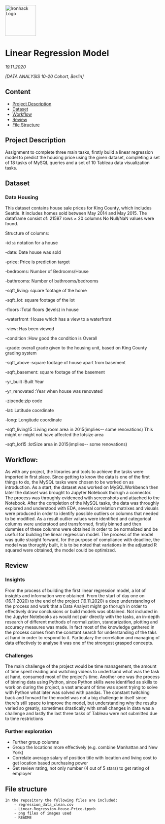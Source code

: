 <img src="https://bit.ly/2VnXWr2" alt="Ironhack Logo" width="100"/>

# Linear Regression Model


    
  *19.11.2020*

*[DATA ANALYSIS 10-20 Cohort, Berlin]*

## Content
- [Project Description](#project-description)
- [Dataset](#dataset)
- [Workflow](#workflow)
- [Review](#review)
- [File Structure](#file-structure)


## Project Description

Assignment to complete three main tasks, firstly build a linear regression model to predict the housing price using the given dataset, completing a set of 18 tasks of MySQL queries and a set of 10 Tableau data visualization tasks. 


## Dataset


### Data Housing 

This dataset contains house sale prices for King County, which includes Seattle. It includes homes sold between May 2014 and May 2015.
The dataframe consist of:  21597 rows × 20 columns
No Null/NaN values were found.

Structure of columns:

  -id :a notation for a house
  
  -date: Date house was sold
  
  -price: Price is prediction target
  
  -bedrooms: Number of Bedrooms/House
  
  -bathrooms: Number of bathrooms/bedrooms
  
  -sqft_living: square footage of the home
  
  -sqft_lot: square footage of the lot
  
  -floors :Total floors (levels) in house
  
  -waterfront :House which has a view to a waterfront
  
  -view: Has been viewed
  
  -condition :How good the condition is Overall
  
  -grade: overall grade given to the housing unit, based on King County grading system
  
  -sqft_above :square footage of house apart from basement
  
  -sqft_basement: square footage of the basement
  
  -yr_built :Built Year
  
  -yr_renovated :Year when house was renovated
  
  -zipcode:zip code
  
  -lat: Latitude coordinate
  
  -long: Longitude coordinate
  
  -sqft_living15 :Living room area in 2015(implies-- some renovations) This might or might not have affected the lotsize area
  
  -sqft_lot15 :lotSize area in 2015(implies-- some renovations)

## Workflow:

As with any project, the libraries and tools to achieve the tasks were imported in first place. Since getting to know the data is one of the first things to do, the MySQL tasks were chosen to be worked on as introduction. As a start, the dataset was worked on MySQLWorkbench then later the dataset was brought to Jupyter Notebook thorugh a connector. The process was throughly evidenced with screenshots and attached to the Notebook. After the completion of the MySQL tasks, the data was throughly explored and understood with EDA, several correlation matrixes and visuals were produced in order to identify possible outliers or columns that needed to be modified. As a result outlier values were identified and categorical columns were understood and transformed, firstly binned and then dummies of these columns were obtained in order to be normalized and be useful for building the linear regression model. The process of the model was quite straight forward, for the purpose of compliance with deadline, the model was thorughly built, it is to be noted that variations in the adjusted R squared were obtained, the model could be optimized. 



 
## Review


### Insights

From the process of building the first linear regression model, a lot of insights and information were obtained. From the start of day one on (16.11.2020) to the end of the project (19.11.2020) a deep understanding of the process and work that a Data Analyst might go thorugh in order to effectively draw conclusions or build models was obtained. Not included in the Jupyter Notebooks as would not pair directly with the tasks, an in-depth research of different methods of normalization, standarization, plotting and accuracy measures was made. In fact most of the knowledge gathered in the process comes from the constant search for understanding of the taks at hand in order to respond to it. Particulary the correlation and managing of data effectively to analyse it  was one of the strongest grasped concepts.


### Challenges

The main challenge of the project would be time management, the amount of time spent reading and watching videos to undertsand what was the task at hand, consumed most of the project's time. Another one was the process of binning data using Python, since Python skills were identified as skills to work on during the project, a vast amount of time was spent trying to solve with Python what later was solved with pandas. The constant twitching back and forward for the model was not a big challenge in itself since there's still space to improve the model, but understanding why the results varied so greatly, sometimes drastically with small changes in data was a challenge and lastly the last three tasks of Tableau were not submitted due to time restrictions




### Further exploration

   - Further group columns
   - Group the locations more effectively (e.g. combine Manhattan and New York)
   - Correlate average salary of position title with location and living cost to get location based purchasing power 
   - Get review rating, not only number (4 out of 5 stars) to get rating of employer



## File structure

    In the repository the following files are included:
        - regression_data_clean.csv
        - Linear-Regression-House-Price.ipynb
        - png files of images used
        - README




